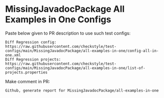 # MissingJavadocPackage All Examples in One Configs
Paste below given to PR description to use such test configs:
```
Diff Regression config: https://raw.githubusercontent.com/checkstyle/test-configs/main/MissingJavadocPackage/all-examples-in-one/config-all-in-one.xml
Diff Regression projects: https://raw.githubusercontent.com/checkstyle/test-configs/main/MissingJavadocPackage/all-examples-in-one/list-of-projects.properties
```
Make comment in PR:
```
Github, generate report for MissingJavadocPackage/all-examples-in-one
```
